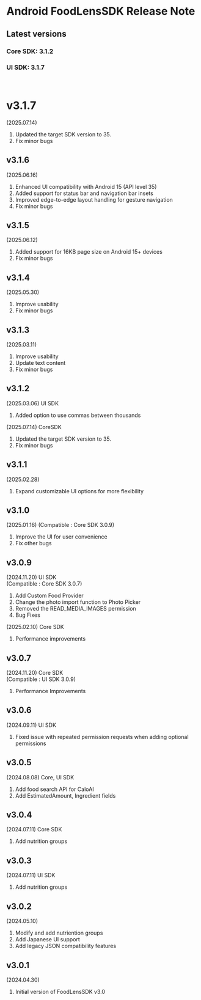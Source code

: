 # Android FoodLensSDK Release Note

## Latest versions
### Core SDK: 3.1.2
### UI SDK: 3.1.7

<br/>

# v3.1.7
(2025.07.14)
1. Updated the target SDK version to 35.
2. Fix minor bugs

## v3.1.6
(2025.06.16)
1. Enhanced UI compatibility with Android 15 (API level 35)  
2. Added support for status bar and navigation bar insets  
3. Improved edge-to-edge layout handling for gesture navigation
4. Fix minor bugs

## v3.1.5
(2025.06.12)
1. Added support for 16KB page size on Android 15+ devices
2. Fix minor bugs

## v3.1.4
(2025.05.30)  
1. Improve usability
2. Fix minor bugs

## v3.1.3
(2025.03.11)  
1. Improve usability  
2. Update text content  
3. Fix minor bugs  

## v3.1.2
(2025.03.06)
UI SDK
1. Added option to use commas between thousands

(2025.07.14)
CoreSDK
1. Updated the target SDK version to 35.
2. Fix minor bugs

## v3.1.1
(2025.02.28)
1. Expand customizable UI options for more flexibility

## v3.1.0
(2025.01.16)
(Compatible : Core SDK 3.0.9)
1. Improve the UI for user convenience
2. Fix other bugs

## v3.0.9
(2024.11.20)
UI SDK   
(Compatible : Core SDK 3.0.7)
1. Add Custom Food Provider
2. Change the photo import function to Photo Picker
3. Removed the READ_MEDIA_IMAGES permission
4. Bug Fixes

(2025.02.10)
Core SDK
1. Performance improvements

## v3.0.7
(2024.11.20)
Core SDK   
(Compatible : UI SDK 3.0.9)
1. Performance Improvements   

## v3.0.6
(2024.09.11)
UI SDK
1. Fixed issue with repeated permission requests when adding optional permissions

## v3.0.5
(2024.08.08)
Core, UI SDK
1. Add food search API for CaloAI
2. Add EstimatedAmount, Ingredient fields

## v3.0.4
(2024.07.11)
Core SDK
1. Add nutrition groups

## v3.0.3
(2024.07.11)
UI SDK
1. Add nutrition groups

## v3.0.2
(2024.05.10)
1. Modify and add nutriention groups
2. Add Japanese UI support
3. Add legacy JSON compatibility features
   
## v3.0.1
(2024.04.30)
1. Initial version of FoodLensSDK v3.0
